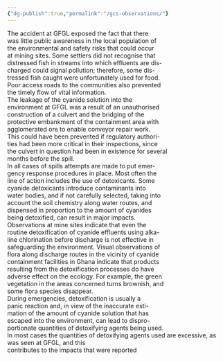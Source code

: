 ```yaml
---
{"dg-publish":true,"permalink":"/gcs-observations/"}
---
```


The accident at GFGL exposed the fact that there  
was little public awareness in the local population of  
the environmental and safety risks that could occur  
at mining sites. Some settlers did not recognise that  
distressed fish in streams into which effluents are dis-  
charged could signal pollution; therefore, some dis-  
tressed fish caught were unfortunately used for food.  
Poor access roads to the communities also prevented  
the timely flow of vital information.  
The leakage of the cyanide solution into the  
environment at GFGL was a result of an unauthorised  
construction of a culvert and the bridging of the  
protective embankment of the containment area with  
agglomerated ore to enable conveyor repair work.  
This could have been prevented if regulatory authori-  
ties had been more critical in their inspections, since  
the culvert in question had been in existence for several  
months before the spill.  
In all cases of spills attempts are made to put emer-  
gency response procedures in place. Most often the  
line of action includes the use of detoxicants. Some  
cyanide detoxicants introduce contaminants into  
water bodies, and if not carefully selected, taking into  
account the soil chemistry along water routes, and  
dispensed in proportion to the amount of cyanides  
being detoxified, can result in major impacts.  
Observations at mine sites indicate that even the  
routine detoxification of cyanide effluents using alka-  
line chlorination before discharge is not effective in  
safeguarding the environment. Visual observations of  
flora along discharge routes in the vicinity of cyanide  
containment facilities in Ghana indicate that products  
resulting from the detoxification processes do have  
adverse effect on the ecology. For example, the green  
vegetation in the areas concerned turns brownish, and  
some flora species disappear.  
During emergencies, detoxification is usually a  
panic reaction and, in view of the inaccurate esti-  
mation of the amount of cyanide solution that has  
escaped into the environment, can lead to dispro-  
portionate quantities of detoxifying agents being used.  
In most cases the quantities of detoxifying agents
used are excessive, as was seen at GFGL, and this  
contributes to the impacts that were reported